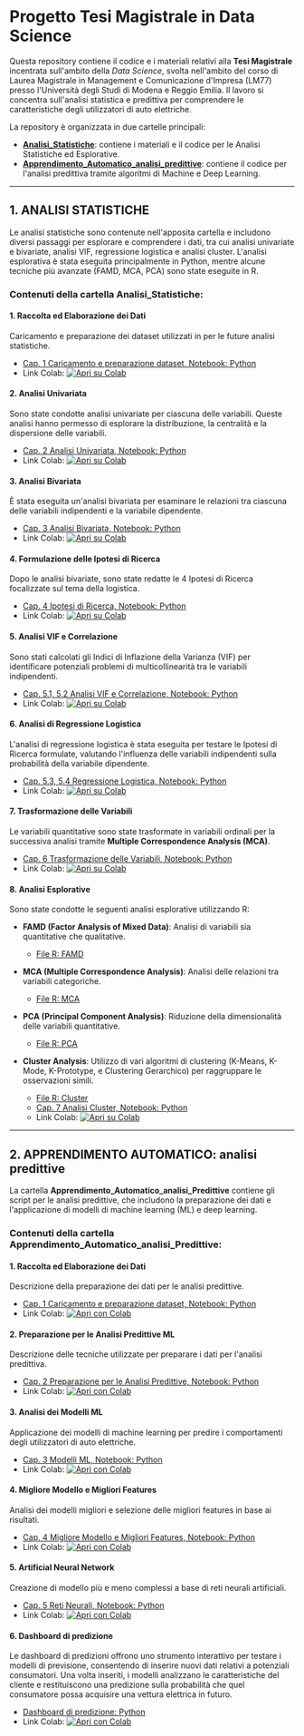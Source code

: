 # Progetto Tesi Magistrale in Data Science

Questa repository contiene il codice e i materiali relativi alla **Tesi Magistrale** incentrata sull'ambito della _Data Science_, svolta nell'ambito del corso di Laurea Magistrale in Management e Comunicazione d'Impresa (LM77) presso l'Università degli Studi di Modena e Reggio Emilia. Il lavoro si concentra sull'analisi statistica e predittiva per comprendere le caratteristiche degli utilizzatori di auto elettriche.

La repository è organizzata in due cartelle principali:

- **[Analisi_Statistiche](Analisi_Statistiche)**: contiene i materiali e il codice per le Analisi Statistiche ed Esplorative.
- **[Apprendimento_Automatico_analisi_predittive](Apprendimento_Automatico_analisi_predittive)**: contiene il codice per l'analisi predittiva tramite algoritmi di Machine e Deep Learning.

---

## **1. ANALISI STATISTICHE**

Le analisi statistiche sono contenute nell'apposita cartella e includono diversi passaggi per esplorare e comprendere i dati, tra cui analisi univariate e bivariate, analisi VIF, regressione logistica e analisi cluster. L'analisi esplorativa è stata eseguita principalmente in Python, mentre alcune tecniche più avanzate (FAMD, MCA, PCA) sono state eseguite in R.

### **Contenuti della cartella Analisi_Statistiche:**

#### 1. Raccolta ed Elaborazione dei Dati
Caricamento e preparazione dei dataset utilizzati in per le future analisi statistiche.

- [Cap. 1 Caricamento e preparazione dataset, Notebook: Python](Analisi_Statistiche/Analisi_univariata,_bivariata,_logistica_e_cluster.ipynb)
- Link Colab: [![Apri su Colab](https://colab.research.google.com/assets/colab-badge.svg)](https://colab.research.google.com/drive/1bPEGyp3IGkF0hbej1MXPqgE-6VONrB5h?usp=sharing)

#### 2. Analisi Univariata
Sono state condotte analisi univariate per ciascuna delle variabili. Queste analisi hanno permesso di esplorare la distribuzione, la centralità e la dispersione delle variabili.

- [Cap. 2 Analisi Univariata, Notebook: Python](Analisi_Statistiche/Analisi_univariata,_bivariata,_logistica_e_cluster.ipynb)
- Link Colab: [![Apri su Colab](https://colab.research.google.com/assets/colab-badge.svg)](https://colab.research.google.com/drive/1bPEGyp3IGkF0hbej1MXPqgE-6VONrB5h?usp=sharing)

#### 3. Analisi Bivariata
È stata eseguita un'analisi bivariata per esaminare le relazioni tra ciascuna delle variabili indipendenti e la variabile dipendente.

- [Cap. 3 Analisi Bivariata, Notebook: Python](Analisi_Statistiche/Analisi_univariata,_bivariata,_logistica_e_cluster.ipynb)
- Link Colab: [![Apri su Colab](https://colab.research.google.com/assets/colab-badge.svg)](https://colab.research.google.com/drive/1bPEGyp3IGkF0hbej1MXPqgE-6VONrB5h?usp=sharing)
  
#### 4. Formulazione delle Ipotesi di Ricerca
Dopo le analisi bivariate, sono state redatte le 4 Ipotesi di Ricerca focalizzate sul tema della logistica.

- [Cap. 4 Ipotesi di Ricerca, Notebook: Python](Analisi_Statistiche/Analisi_univariata,_bivariata,_logistica_e_cluster.ipynb)
- Link Colab: [![Apri su Colab](https://colab.research.google.com/assets/colab-badge.svg)](https://colab.research.google.com/drive/1bPEGyp3IGkF0hbej1MXPqgE-6VONrB5h?usp=sharing)

#### 5. Analisi VIF e Correlazione
Sono stati calcolati gli Indici di Inflazione della Varianza (VIF) per identificare potenziali problemi di multicollinearità tra le variabili indipendenti.

- [Cap. 5.1, 5.2 Analisi VIF e Correlazione, Notebook: Python](Analisi_Statistiche/Analisi_univariata,_bivariata,_logistica_e_cluster.ipynb)
- Link Colab: [![Apri su Colab](https://colab.research.google.com/assets/colab-badge.svg)](https://colab.research.google.com/drive/1bPEGyp3IGkF0hbej1MXPqgE-6VONrB5h?usp=sharing)

#### 6. Analisi di Regressione Logistica
L'analisi di regressione logistica è stata eseguita per testare le Ipotesi di Ricerca formulate, valutando l'influenza delle variabili indipendenti sulla probabilità della variabile dipendente.

- [Cap. 5.3, 5.4 Regressione Logistica, Notebook: Python](Analisi_Statistiche/Analisi_univariata,_bivariata,_logistica_e_cluster.ipynb)
- Link Colab: [![Apri su Colab](https://colab.research.google.com/assets/colab-badge.svg)](https://colab.research.google.com/drive/1bPEGyp3IGkF0hbej1MXPqgE-6VONrB5h?usp=sharing)

#### 7. Trasformazione delle Variabili
Le variabili quantitative sono state trasformate in variabili ordinali per la successiva analisi tramite **Multiple Correspondence Analysis (MCA)**.

- [Cap. 6 Trasformazione delle Variabili, Notebook: Python](Analisi_Statistiche/Analisi_univariata,_bivariata,_logistica_e_cluster.ipynb)
- Link Colab: [![Apri su Colab](https://colab.research.google.com/assets/colab-badge.svg)](https://colab.research.google.com/drive/1bPEGyp3IGkF0hbej1MXPqgE-6VONrB5h?usp=sharing)

#### 8. Analisi Esplorative
Sono state condotte le seguenti analisi esplorative utilizzando R:

- **FAMD (Factor Analysis of Mixed Data)**: Analisi di variabili sia quantitative che qualitative.
  - [File R: FAMD](Analisi_Statistiche/Analisi_Esplorative_FAMD.R)
  
- **MCA (Multiple Correspondence Analysis)**: Analisi delle relazioni tra variabili categoriche.
  - [File R: MCA](Analisi_Statistiche/Analisi_Esplorative_MCA.R)
  
- **PCA (Principal Component Analysis)**: Riduzione della dimensionalità delle variabili quantitative.
  - [File R: PCA](Analisi_Statistiche/Analisi_Esplorative_PCA.R)
  
- **Cluster Analysis**: Utilizzo di vari algoritmi di clustering (K-Means, K-Mode, K-Prototype, e Clustering Gerarchico) per raggruppare le osservazioni simili.
  - [File R: Cluster](Analisi_Statistiche/Analisi_Esplorative_CLUSTER.R)
  - [Cap. 7 Analisi Cluster, Notebook: Python](Analisi_Statistiche/Analisi_univariata,_bivariata,_logistica_e_cluster.ipynb)
  - Link Colab: [![Apri su Colab](https://colab.research.google.com/assets/colab-badge.svg)](https://colab.research.google.com/drive/1bPEGyp3IGkF0hbej1MXPqgE-6VONrB5h?usp=sharing)

---


## **2. APPRENDIMENTO AUTOMATICO:** analisi predittive

La cartella **Apprendimento_Automatico_analisi_Predittive** contiene gli script per le analisi predittive, che includono la preparazione dei dati e l'applicazione di modelli di machine learning (ML) e deep learning.

### **Contenuti della cartella Apprendimento_Automatico_analisi_Predittive:**

#### 1. Raccolta ed Elaborazione dei Dati
Descrizione della preparazione dei dati per le analisi predittive.

- [Cap. 1 Caricamento e preparazione dataset, Notebook: Python](Apprendimento_Automatico_analisi_predittive/Apprendimento_Automatico(ML_e_DL).ipynb)
- Link Colab: [![Apri con Colab](https://colab.research.google.com/assets/colab-badge.svg)](https://drive.google.com/file/d/1HAzHywdEYMXUam888JsdAmGZRZmNiSH1/view?usp=sharing)

#### 2. Preparazione per le Analisi Predittive ML
Descrizione delle tecniche utilizzate per preparare i dati per l'analisi predittiva.

- [Cap. 2 Preparazione per le Analisi Predittive, Notebook: Python](Apprendimento_Automatico_analisi_predittive/Apprendimento_Automatico(ML_e_DL).ipynb)
- Link Colab: [![Apri con Colab](https://colab.research.google.com/assets/colab-badge.svg)](https://drive.google.com/file/d/1HAzHywdEYMXUam888JsdAmGZRZmNiSH1/view?usp=sharing)

#### 3. Analisi dei Modelli ML
Applicazione dei modelli di machine learning per predire i comportamenti degli utilizzatori di auto elettriche.

- [Cap. 3 Modelli ML, Notebook: Python](Apprendimento_Automatico_analisi_predittive/Apprendimento_Automatico(ML_e_DL).ipynb)
- Link Colab: [![Apri con Colab](https://colab.research.google.com/assets/colab-badge.svg)](https://drive.google.com/file/d/1HAzHywdEYMXUam888JsdAmGZRZmNiSH1/view?usp=sharing)

#### 4. Migliore Modello e Migliori Features
Analisi dei modelli migliori e selezione delle migliori features in base ai risultati.

- [Cap. 4 Migliore Modello e Migliori Features, Notebook: Python](Apprendimento_Automatico_analisi_predittive/Apprendimento_Automatico(ML_e_DL).ipynb)
- Link Colab: [![Apri con Colab](https://colab.research.google.com/assets/colab-badge.svg)](https://drive.google.com/file/d/1HAzHywdEYMXUam888JsdAmGZRZmNiSH1/view?usp=sharing)

#### 5. Artificial Neural Network
Creazione di modello più e meno complessi a base di reti neurali artificiali.

- [Cap. 5 Reti Neurali, Notebook: Python](Apprendimento_Automatico_analisi_predittive/Apprendimento_Automatico(ML_e_DL).ipynb)
- Link Colab: [![Apri con Colab](https://colab.research.google.com/assets/colab-badge.svg)](https://drive.google.com/file/d/1HAzHywdEYMXUam888JsdAmGZRZmNiSH1/view?usp=sharing)

#### 6. Dashboard di predizione
Le dashboard di predizioni offrono uno strumento interattivo per testare i modelli di previsione, consentendo di inserire nuovi dati relativi a potenziali consumatori. Una volta inseriti, i modelli analizzano le caratteristiche del cliente e restituiscono una predizione sulla probabilità che quel consumatore possa acquisire una vettura elettrica in futuro.

- [Dashboard di predizione: Python](Apprendimento_Automatico_analisi_predittive/Dashboard_di_Predizione.ipynb)
- Link Colab: [![Apri con Colab](https://colab.research.google.com/assets/colab-badge.svg)](https://drive.google.com/file/d/1hmreiqoanLHRvS9VwairauEKCfJY3der/view?usp=sharing) 



